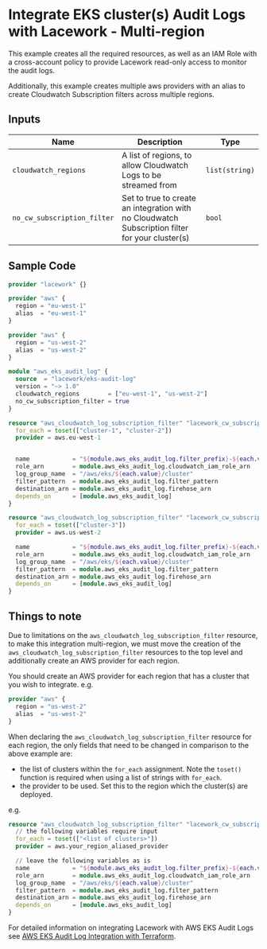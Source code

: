 # Integrate EKS cluster(s) Audit Logs with Lacework - Multi-region

This example creates all the required resources, as well as an IAM Role with a cross-account policy to 
provide Lacework read-only access to monitor the audit logs.

Additionally, this example creates multiple aws providers with an alias to create Cloudwatch Subscription filters 
across multiple regions.

## Inputs

| Name                        | Description                                                                                     | Type           |
| --------------------------- | ----------------------------------------------------------------------------------------------- | -------------- |
| `cloudwatch_regions`        | A list of regions, to allow Cloudwatch Logs to be streamed from                                 | `list(string)` |
| `no_cw_subscription_filter` | Set to true to create an integration with no Cloudwatch Subscription filter for your cluster(s) | `bool`         |

## Sample Code

```terraform
provider "lacework" {}

provider "aws" {
  region = "eu-west-1"
  alias  = "eu-west-1"
}

provider "aws" {
  region = "us-west-2"
  alias  = "us-west-2"
}

module "aws_eks_audit_log" {
  source  = "lacework/eks-audit-log"
  version = "~> 1.0"
  cloudwatch_regions        = ["eu-west-1", "us-west-2"]
  no_cw_subscription_filter = true
}

resource "aws_cloudwatch_log_subscription_filter" "lacework_cw_subscription_filter-eu-west" {
  for_each = toset(["cluster-1", "cluster-2"])
  provider = aws.eu-west-1


  name            = "${module.aws_eks_audit_log.filter_prefix}-${each.value}"
  role_arn        = module.aws_eks_audit_log.cloudwatch_iam_role_arn
  log_group_name  = "/aws/eks/${each.value}/cluster"
  filter_pattern  = module.aws_eks_audit_log.filter_pattern
  destination_arn = module.aws_eks_audit_log.firehose_arn
  depends_on      = [module.aws_eks_audit_log]
}

resource "aws_cloudwatch_log_subscription_filter" "lacework_cw_subscription_filter-us-west-2" {
  for_each = toset(["cluster-3"])
  provider = aws.us-west-2

  name            = "${module.aws_eks_audit_log.filter_prefix}-${each.value}"
  role_arn        = module.aws_eks_audit_log.cloudwatch_iam_role_arn
  log_group_name  = "/aws/eks/${each.value}/cluster"
  filter_pattern  = module.aws_eks_audit_log.filter_pattern
  destination_arn = module.aws_eks_audit_log.firehose_arn
  depends_on      = [module.aws_eks_audit_log]
}
```

## Things to note
Due to limitations on the `aws_cloudwatch_log_subscription_filter` resource, to make this integration multi-region, 
we must move the creation of the `aws_cloudwatch_log_subscription_filter` resources to the top level and additionally 
create an AWS provider for each region.

You should create an AWS provider for each region that has a cluster that you wish to integrate. e.g.

```terraform
provider "aws" {
  region = "us-west-2"
  alias  = "us-west-2"
}
```

When declaring the `aws_cloudwatch_log_subscription_filter` resource for each region, the only fields that need to be 
changed in comparison to the above example are:
- the list of clusters within the `for_each` assignment. Note the `toset()` function is required when using a list of strings with `for_each`.
- the provider to be used. Set this to the region which the cluster(s) are deployed.

e.g.

```terraform
resource "aws_cloudwatch_log_subscription_filter" "lacework_cw_subscription_filter-us-west-2" {
  // the following variables require input
  for_each = toset(["<list of clusters>"])
  provider = aws.your_region_aliased_provider

  // leave the following variables as is
  name            = "${module.aws_eks_audit_log.filter_prefix}-${each.value}"
  role_arn        = module.aws_eks_audit_log.cloudwatch_iam_role_arn
  log_group_name  = "/aws/eks/${each.value}/cluster"
  filter_pattern  = module.aws_eks_audit_log.filter_pattern
  destination_arn = module.aws_eks_audit_log.firehose_arn
  depends_on      = [module.aws_eks_audit_log]
}
```

For detailed information on integrating Lacework with AWS EKS Audit Logs see [AWS EKS Audit Log Integration with Terraform](https://docs.lacework.com/aws-eks-audit-log-integration-with-terraform).
